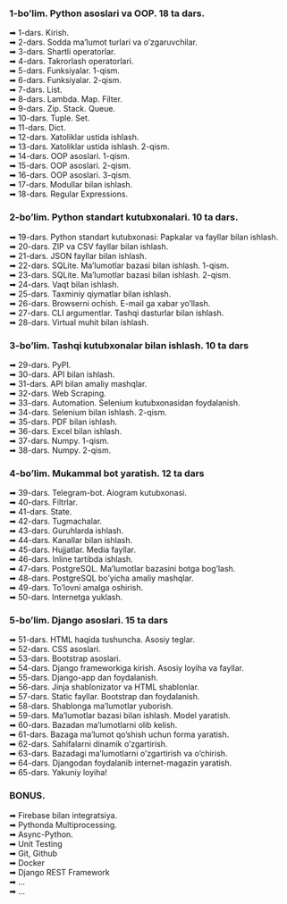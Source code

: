 ### 1-bo’lim. Python asoslari va OOP. 18 ta dars.
➡ 1-dars. Kirish.<br>
➡ 2-dars. Sodda ma’lumot turlari va o’zgaruvchilar.<br>
➡ 3-dars. Shartli operatorlar.<br>
➡ 4-dars. Takrorlash operatorlari.<br>
➡ 5-dars. Funksiyalar. 1-qism.<br>
➡ 6-dars. Funksiyalar. 2-qism.<br>
➡ 7-dars. List.<br>
➡ 8-dars. Lambda. Map. Filter.<br>
➡ 9-dars. Zip. Stack. Queue.<br>
➡ 10-dars. Tuple. Set.<br>
➡ 11-dars. Dict.<br>
➡ 12-dars. Xatoliklar ustida ishlash.<br>
➡ 13-dars. Xatoliklar ustida ishlash. 2-qism.<br>
➡ 14-dars. OOP asoslari. 1-qism.<br>
➡ 15-dars. OOP asoslari. 2-qism.<br>
➡ 16-dars. OOP asoslari. 3-qism.<br>
➡ 17-dars. Modullar bilan ishlash.<br>
➡ 18-dars. Regular Expressions.<br>
### 2-bo’lim. Python standart kutubxonalari. 10 ta dars.
➡ 19-dars. Python standart kutubxonasi: Papkalar va fayllar bilan ishlash.<br>
➡ 20-dars. ZIP va CSV fayllar bilan ishlash.<br>
➡ 21-dars. JSON fayllar bilan ishlash.<br>
➡ 22-dars. SQLite. Ma’lumotlar bazasi bilan ishlash. 1-qism.<br>
➡ 23-dars. SQLite. Ma’lumotlar bazasi bilan ishlash. 2-qism.<br>
➡ 24-dars. Vaqt bilan ishlash.<br>
➡ 25-dars. Taxminiy qiymatlar bilan ishlash.<br>
➡ 26-dars. Browserni ochish. E-mail ga xabar yo’llash.<br>
➡ 27-dars. CLI argumentlar. Tashqi dasturlar bilan ishlash.<br>
➡ 28-dars. Virtual muhit bilan ishlash.<br>
### 3-bo’lim. Tashqi kutubxonalar bilan ishlash. 10 ta dars
➡ 29-dars. PyPI.<br>
➡ 30-dars. API bilan ishlash.<br>
➡ 31-dars. API bilan amaliy mashqlar.<br>
➡ 32-dars. Web Scraping.<br>
➡ 33-dars. Automation. Selenium kutubxonasidan foydalanish.<br>
➡ 34-dars. Selenium bilan ishlash. 2-qism.<br>
➡ 35-dars. PDF bilan ishlash.<br>
➡ 36-dars. Excel bilan ishlash.<br>
➡ 37-dars. Numpy. 1-qism.<br>
➡ 38-dars. Numpy. 2-qism.<br>
### 4-bo’lim. Mukammal bot yaratish. 12 ta dars
➡ 39-dars. Telegram-bot. Aiogram kutubxonasi.<br>
➡ 40-dars. Filtrlar.<br>
➡ 41-dars. State.<br>
➡ 42-dars. Tugmachalar.<br>
➡ 43-dars. Guruhlarda ishlash.<br>
➡ 44-dars. Kanallar bilan ishlash.<br>
➡ 45-dars. Hujjatlar. Media fayllar.<br>
➡ 46-dars. Inline tartibda ishlash.<br>
➡ 47-dars. PostgreSQL. Ma’lumotlar bazasini botga bog’lash.<br>
➡ 48-dars. PostgreSQL bo’yicha amaliy mashqlar.<br>
➡ 49-dars. To’lovni amalga oshirish.<br>
➡ 50-dars. Internetga yuklash.<br>
### 5-bo’lim. Django asoslari. 15 ta dars
➡ 51-dars. HTML haqida tushuncha. Asosiy teglar.<br>
➡ 52-dars. CSS asoslari.<br>
➡ 53-dars. Bootstrap asoslari.<br>
➡ 54-dars. Django frameworkiga kirish. Asosiy loyiha va fayllar.<br>
➡ 55-dars. Django-app dan foydalanish.<br>
➡ 56-dars. Jinja shablonizator va HTML shablonlar.<br>
➡ 57-dars. Static fayllar. Bootstrap dan foydalanish.<br>
➡ 58-dars. Shablonga ma’lumotlar yuborish.<br>
➡ 59-dars. Ma’lumotlar bazasi bilan ishlash. Model yaratish.<br>
➡ 60-dars. Bazadan ma’lumotlarni olib kelish.<br>
➡ 61-dars. Bazaga ma’lumot qo’shish uchun forma yaratish.<br>
➡ 62-dars. Sahifalarni dinamik o’zgartirish.<br>
➡ 63-dars. Bazadagi ma’lumotlarni o’zgartirish va o’chirish.<br>
➡ 64-dars. Djangodan foydalanib internet-magazin yaratish.<br>
➡ 65-dars. Yakuniy loyiha!<br>
### BONUS.
➡ Firebase bilan integratsiya.<br>
➡ Pythonda Multiprocessing.<br>
➡ Async-Python.<br>
➡ Unit Testing<br>
➡ Git, Github<br>
➡ Docker<br>
➡ Django REST Framework<br>
➡ ...<br>
➡ ...<br>
